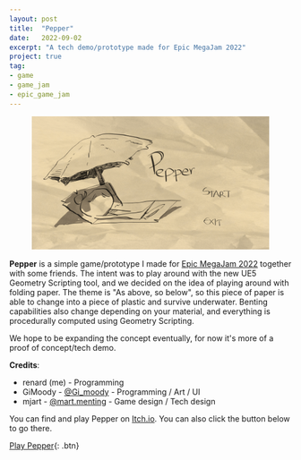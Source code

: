 ```yaml
---
layout: post
title:  "Pepper"
date:   2022-09-02
excerpt: "A tech demo/prototype made for Epic MegaJam 2022"
project: true
tag:
- game
- game_jam
- epic_game_jam
---
```


<figure>
	<img src="/assets/img/pepper.png">
</figure>

**Pepper** is a simple game/prototype I made for [Epic MegaJam 2022](https://itch.io/jam/2022-epic-megajam) together with some friends. The intent was to play around with the new UE5 Geometry Scripting tool, and we decided on the idea of playing around with folding paper. The theme is "As above, so below", so this piece of paper is able to change into a piece of plastic and survive underwater. Benting capabilities also change depending on your material, and everything is procedurally computed using Geometry Scripting.

We hope to be expanding the concept eventually, for now it's more of a proof of concept/tech demo. 

**Credits**:
* renard (me) - Programming
* GiMoody - [@Gi_moody](https://twitter.com/gi_moody) - Programming / Art / UI
* mjart - [@mart.menting](https://twitter.com/MartMenting) - Game design / Tech design

You can find and play Pepper on [Itch.io](https://renardv.itch.io/pepper). You can also click the button below to go there.

[Play Pepper](https://renardv.itch.io/pepper){: .btn}